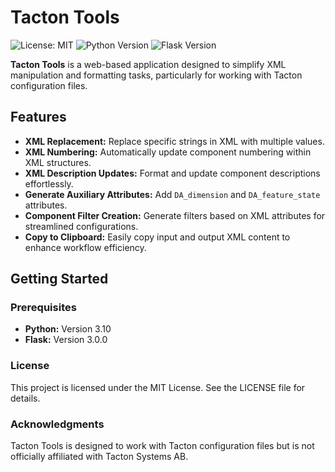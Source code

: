 # Tacton Tools

![License: MIT](https://img.shields.io/badge/License-MIT-yellow.svg)
![Python Version](https://img.shields.io/badge/Python-3.10-blue.svg)
![Flask Version](https://img.shields.io/badge/Flask-3.0.0-orange.svg)

**Tacton Tools** is a web-based application designed to simplify XML manipulation and formatting tasks, particularly for working with Tacton configuration files.

## Features

- **XML Replacement:** Replace specific strings in XML with multiple values.
- **XML Numbering:** Automatically update component numbering within XML structures.
- **XML Description Updates:** Format and update component descriptions effortlessly.
- **Generate Auxiliary Attributes:** Add `DA_dimension` and `DA_feature_state` attributes.
- **Component Filter Creation:** Generate filters based on XML attributes for streamlined configurations.
- **Copy to Clipboard:** Easily copy input and output XML content to enhance workflow efficiency.

## Getting Started

### Prerequisites

- **Python:** Version 3.10
- **Flask:** Version 3.0.0

### License
This project is licensed under the MIT License. See the LICENSE file for details.

### Acknowledgments
Tacton Tools is designed to work with Tacton configuration files but is not officially affiliated with Tacton Systems AB.
